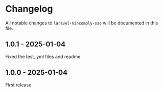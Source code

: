 # Changelog

All notable changes to `laravel-nincomply-sso` will be documented in this file.

## 1.0.1 - 2025-01-04

Fixed the test, yml files and readme

## 1.0.0 - 2025-01-04

First release
